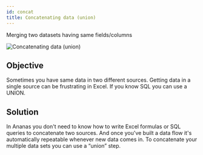 ```yaml
---
id: concat
title: Concatenating data (union)
---
```


Merging two datasets having same fields/columns

![Concatenating data (union)](assets/concat.png)

## Objective
Sometimes you have same data in two different sources. Getting data in a single source can be frustrating in Excel. If you know SQL you can use a UNION.

## Solution
In Ananas you don't need to know how to write Excel formulas or SQL queries to concatenate two sources. 
And once you've built a data flow it's automatically repeatable whenever new data comes in. 
To concatenate your multiple data sets you can use a “union” step.



